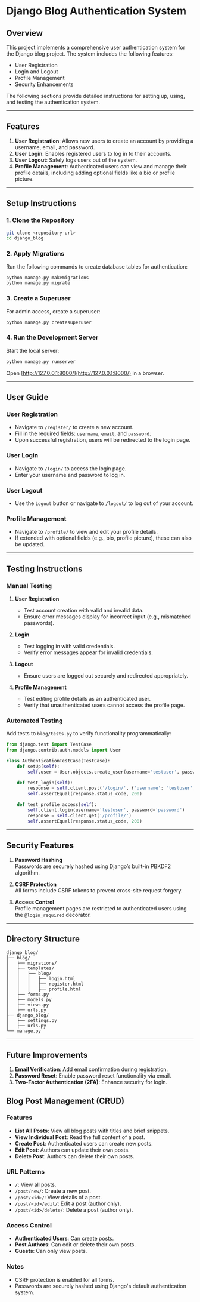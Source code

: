 # Django Blog Authentication System

## Overview

This project implements a comprehensive user authentication system for the Django blog project. The system includes the following features:
- User Registration
- Login and Logout
- Profile Management
- Security Enhancements

The following sections provide detailed instructions for setting up, using, and testing the authentication system.

---

## Features

1. **User Registration**: Allows new users to create an account by providing a username, email, and password.
2. **User Login**: Enables registered users to log in to their accounts.
3. **User Logout**: Safely logs users out of the system.
4. **Profile Management**: Authenticated users can view and manage their profile details, including adding optional fields like a bio or profile picture.

---

## Setup Instructions

### 1. **Clone the Repository**
   ```bash
   git clone <repository-url>
   cd django_blog
   ```

### 2. **Apply Migrations**
   Run the following commands to create database tables for authentication:
   ```bash
   python manage.py makemigrations
   python manage.py migrate
   ```

### 3. **Create a Superuser**
   For admin access, create a superuser:
   ```bash
   python manage.py createsuperuser
   ```

### 4. **Run the Development Server**
   Start the local server:
   ```bash
   python manage.py runserver
   ```
   Open [http://127.0.0.1:8000/](http://127.0.0.1:8000/) in a browser.

---

## User Guide

### **User Registration**
- Navigate to `/register/` to create a new account.
- Fill in the required fields: `username`, `email`, and `password`.
- Upon successful registration, users will be redirected to the login page.

### **User Login**
- Navigate to `/login/` to access the login page.
- Enter your username and password to log in.

### **User Logout**
- Use the `Logout` button or navigate to `/logout/` to log out of your account.

### **Profile Management**
- Navigate to `/profile/` to view and edit your profile details.
- If extended with optional fields (e.g., bio, profile picture), these can also be updated.

---

## Testing Instructions

### **Manual Testing**
1. **User Registration**
   - Test account creation with valid and invalid data.
   - Ensure error messages display for incorrect input (e.g., mismatched passwords).

2. **Login**
   - Test logging in with valid credentials.
   - Verify error messages appear for invalid credentials.

3. **Logout**
   - Ensure users are logged out securely and redirected appropriately.

4. **Profile Management**
   - Test editing profile details as an authenticated user.
   - Verify that unauthenticated users cannot access the profile page.

### **Automated Testing**
Add tests to `blog/tests.py` to verify functionality programmatically:
```python
from django.test import TestCase
from django.contrib.auth.models import User

class AuthenticationTestCase(TestCase):
    def setUp(self):
        self.user = User.objects.create_user(username='testuser', password='password')

    def test_login(self):
        response = self.client.post('/login/', {'username': 'testuser', 'password': 'password'})
        self.assertEqual(response.status_code, 200)

    def test_profile_access(self):
        self.client.login(username='testuser', password='password')
        response = self.client.get('/profile/')
        self.assertEqual(response.status_code, 200)
```

---

## Security Features

1. **Password Hashing**  
   Passwords are securely hashed using Django’s built-in PBKDF2 algorithm.

2. **CSRF Protection**  
   All forms include CSRF tokens to prevent cross-site request forgery.

3. **Access Control**  
   Profile management pages are restricted to authenticated users using the `@login_required` decorator.

---

## Directory Structure

```plaintext
django_blog/
├── blog/
│   ├── migrations/
│   ├── templates/
│   │   ├── blog/
│   │   │   ├── login.html
│   │   │   ├── register.html
│   │   │   ├── profile.html
│   ├── forms.py
│   ├── models.py
│   ├── views.py
│   ├── urls.py
├── django_blog/
│   ├── settings.py
│   ├── urls.py
└── manage.py
```

---

## Future Improvements

1. **Email Verification**: Add email confirmation during registration.
2. **Password Reset**: Enable password reset functionality via email.
3. **Two-Factor Authentication (2FA)**: Enhance security for login.


## Blog Post Management (CRUD)

### Features
- **List All Posts**: View all blog posts with titles and brief snippets.
- **View Individual Post**: Read the full content of a post.
- **Create Post**: Authenticated users can create new posts.
- **Edit Post**: Authors can update their own posts.
- **Delete Post**: Authors can delete their own posts.

### URL Patterns
- `/`: View all posts.
- `/post/new/`: Create a new post.
- `/post/<id>/`: View details of a post.
- `/post/<id>/edit/`: Edit a post (author only).
- `/post/<id>/delete/`: Delete a post (author only).

### Access Control
- **Authenticated Users**: Can create posts.
- **Post Authors**: Can edit or delete their own posts.
- **Guests**: Can only view posts.

### Notes
- CSRF protection is enabled for all forms.
- Passwords are securely hashed using Django's default authentication system.
